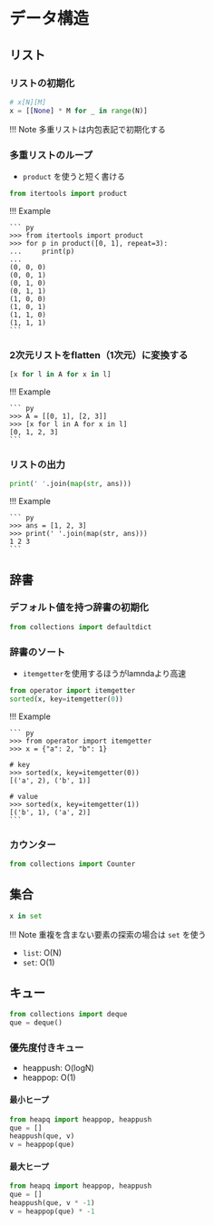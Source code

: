 # データ構造

## リスト

### リストの初期化

``` py
# x[N][M]
x = [[None] * M for _ in range(N)]
```

!!! Note
    多重リストは内包表記で初期化する

### 多重リストのループ

- `product` を使うと短く書ける

``` py
from itertools import product
```

!!! Example

    ``` py
    >>> from itertools import product
    >>> for p in product([0, 1], repeat=3):
    ...     print(p)
    ...
    (0, 0, 0)
    (0, 0, 1)
    (0, 1, 0)
    (0, 1, 1)
    (1, 0, 0)
    (1, 0, 1)
    (1, 1, 0)
    (1, 1, 1)
    ```

### 2次元リストをflatten（1次元）に変換する

``` py
[x for l in A for x in l]
```

!!! Example

    ``` py
    >>> A = [[0, 1], [2, 3]]
    >>> [x for l in A for x in l]
    [0, 1, 2, 3]
    ```

### リストの出力

``` py
print(' '.join(map(str, ans)))
```

!!! Example

    ``` py
    >>> ans = [1, 2, 3]
    >>> print(' '.join(map(str, ans)))
    1 2 3
    ```

## 辞書

### デフォルト値を持つ辞書の初期化

``` py
from collections import defaultdict
```

### 辞書のソート

- `itemgetter`を使用するほうがlamndaより高速

``` py
from operator import itemgetter
sorted(x, key=itemgetter(0))
```

!!! Example

    ``` py
    >>> from operator import itemgetter
    >>> x = {"a": 2, "b": 1}

    # key
    >>> sorted(x, key=itemgetter(0))
    [('a', 2), ('b', 1)]

    # value
    >>> sorted(x, key=itemgetter(1))
    [('b', 1), ('a', 2)]
    ```

### カウンター

``` py
from collections import Counter
```

## 集合

``` py
x in set
```

!!! Note
    重複を含まない要素の探索の場合は `set` を使う

- `list`: O(N)
- `set`: O(1)

## キュー

``` py
from collections import deque
que = deque()
```

### 優先度付きキュー

- heappush: O(logN)
- heappop: O(1)

#### 最小ヒープ

``` py
from heapq import heappop, heappush
que = []
heappush(que, v)
v = heappop(que)
```

#### 最大ヒープ

``` py
from heapq import heappop, heappush
que = []
heappush(que, v * -1)
v = heappop(que) * -1
```
